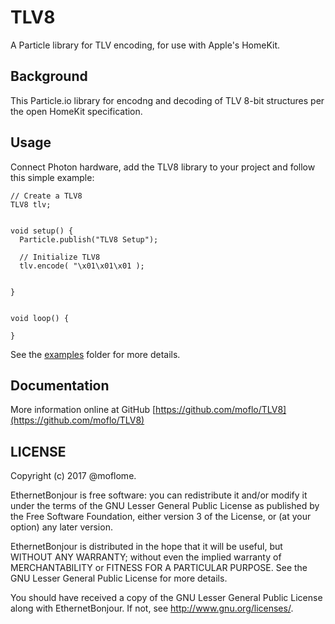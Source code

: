 # TLV8

A Particle library for TLV encoding, for use with Apple's HomeKit.

## Background

This Particle.io library for encodng and decoding of TLV 8-bit structures per the open HomeKit specification.


## Usage

Connect Photon hardware, add the TLV8 library to your project and follow this simple example:

```
// Create a TLV8 
TLV8 tlv;


void setup() {
  Particle.publish("TLV8 Setup");

  // Initialize TLV8
  tlv.encode( "\x01\x01\x01 );
  

}


void loop() {

}
```

See the [examples](examples) folder for more details.

## Documentation

More information online at GitHub [https://github.com/moflo/TLV8](https://github.com/moflo/TLV8)


## LICENSE
Copyright (c) 2017 @moflome.

EthernetBonjour is free software: you can redistribute it and/or
modify it under the terms of the GNU Lesser General Public License
as published by the Free Software Foundation, either version 3 of
the License, or (at your option) any later version.

EthernetBonjour is distributed in the hope that it will be useful,
but WITHOUT ANY WARRANTY; without even the implied warranty of
MERCHANTABILITY or FITNESS FOR A PARTICULAR PURPOSE.  See the
GNU Lesser General Public License for more details.

You should have received a copy of the GNU Lesser General Public
License along with EthernetBonjour. If not, see
<http://www.gnu.org/licenses/>.
